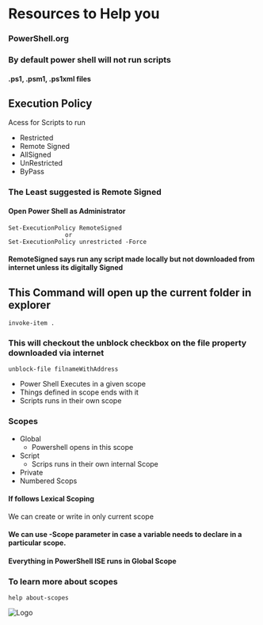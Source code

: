 # Resources to Help you

### PowerShell.org

### By default power shell will not run scripts

#### .ps1, .psm1, .ps1xml files

## Execution Policy

Acess for Scripts to run

- Restricted
- Remote Signed
- AllSigned
- UnRestricted
- ByPass

### The Least suggested is Remote Signed

#### Open Power Shell as Administrator

```
Set-ExecutionPolicy RemoteSigned
                or
Set-ExecutionPolicy unrestricted -Force 
```

#### RemoteSigned says run any script made locally but not downloaded from internet unless its digitally Signed

## This Command will open up the current folder in explorer

```
invoke-item .
```

### This will checkout the unblock checkbox on the file property downloaded via internet
```
unblock-file filnameWithAddress
```

- Power Shell Executes in a given scope
- Things defined in scope ends with it
- Scripts runs in their own scope

### Scopes
- Global
    - Powershell opens in this scope
- Script
    - Scrips runs in their own internal Scope
- Private
- Numbered Scops

#### If follows Lexical Scoping
We can create or write in only current scope

#### We can use -Scope parameter in case a variable needs to declare in a particular scope.

#### Everything in PowerShell ISE runs in Global Scope

### To learn more about scopes

```
help about-scopes
```

![Logo](/images/Scopes/jpg)



